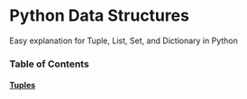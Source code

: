 # Python Data Structures
Easy explanation for Tuple, List, Set, and Dictionary in Python

### Table of Contents

#### [Tuples](https://github.com/psumitcode/python-data-structures/blob/main/Tuples.md)
